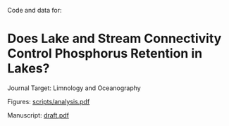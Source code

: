 Code and data for:

# Does Lake and Stream Connectivity Control Phosphorus Retention in Lakes?

Journal Target: Limnology and Oceanography

Figures: [scripts/analysis.pdf](scripts/analysis.pdf)

Manuscript: [draft.pdf](draft.pdf)
